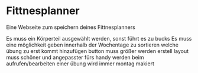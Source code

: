 # Fittnesplanner
 Eine Webseite zum speichern deines Fittnesplanners


Es muss ein Körperteil ausgewählt werden, sonst führt es zu bucks
Es muss eine möglichkeit geben innerhalb der Wochentage zu sortieren welche übung zu erst kommt
hinzufügen button muss größer werden
erstell layout muss schöner und angepasster fürs handy werden
beim aufrufen/bearbeiten einer übung wird immer montag makiert